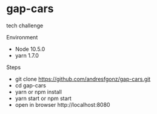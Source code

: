 # gap-cars
tech challenge

Environment
  * Node 10.5.0
  * yarn 1.7.0
  
Steps
  * git clone https://github.com/andresfgonz/gap-cars.git
  * cd gap-cars
  * yarn or npm install
  * yarn start or npm start
  * open in browser http://localhost:8080
